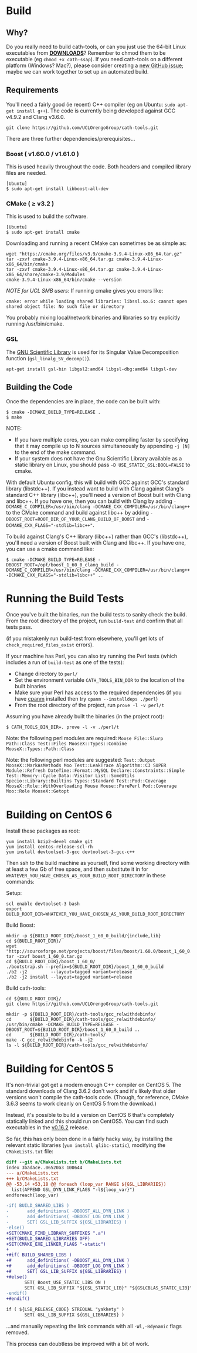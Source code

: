 # Build

## Why?

Do you really need to build cath-tools, or can you just use the 64-bit Linux executables from [**DOWNLOADS**](https://github.com/UCLOrengoGroup/cath-tools/releases/latest "The latest CATH Tools release")? Remember to chmod them to be executable (eg `chmod +x cath-ssap`). If you need cath-tools on a different platform (Windows? Mac?), please consider creating a [new GitHub issue](https://github.com/UCLOrengoGroup/cath-tools/issues/new "Open a new GitHub issue for cath-tools"); maybe we can work together to set up an automated build.

## Requirements


You'll need a fairly good (ie recent) C++ compiler (eg on Ubuntu: `sudo apt-get install g++`). The code is currently being developed against GCC v4.9.2 and Clang v3.6.0.

~~~no-highlight
git clone https://github.com/UCLOrengoGroup/cath-tools.git
~~~

There are three further dependencies/prerequisites...

### Boost ( v1.60.0 / v1.61.0 )

This is used heavily throughout the code. Both headers and compiled library files are needed.

~~~no-highlight
[Ubuntu]
$ sudo apt-get install libboost-all-dev
~~~

### CMake ( &ge; v3.2 )

This is used to build the software.

~~~no-highlight
[Ubuntu]
$ sudo apt-get install cmake
~~~

Downloading and running a recent CMake can sometimes be as simple as:

~~~
wget "https://cmake.org/files/v3.9/cmake-3.9.4-Linux-x86_64.tar.gz"
tar -zxvf cmake-3.9.4-Linux-x86_64.tar.gz cmake-3.9.4-Linux-x86_64/bin/cmake
tar -zxvf cmake-3.9.4-Linux-x86_64.tar.gz cmake-3.9.4-Linux-x86_64/share/cmake-3.9/Modules
cmake-3.9.4-Linux-x86_64/bin/cmake --version
~~~

*NOTE for UCL SMB users*: If running cmake gives you errors like:

~~~no-highlight
cmake: error while loading shared libraries: libssl.so.6: cannot open shared object file: No such file or directory
~~~

You probably mixing local/network binaries and libraries so try explicitly running /usr/bin/cmake.

### GSL

The [GNU Scientific Library](https://www.gnu.org/software/gsl/) is used for its Singular Value Decomposition function (`gsl_linalg_SV_decomp()`).

`apt-get install gsl-bin libgsl2:amd64 libgsl-dbg:amd64 libgsl-dev`

Building the Code
-----------------

Once the dependencies are in place, the code can be built with:

~~~no-highlight
$ cmake -DCMAKE_BUILD_TYPE=RELEASE .
$ make
~~~

NOTE:
 * If you have multiple cores, you can make compiling faster by specifying that it may compile up to N sources simultaneously by appending `-j [N]` to the end of the make command.
 * If your system does not have the Gnu Scientific Library available as a static library on Linux, you should pass `-D USE_STATIC_GSL:BOOL=FALSE` to cmake.

With default Ubuntu config, this will build with GCC against GCC's standard library (libstdc++). If you instead want to build with Clang against Clang's standard C++ library (libc++), you'll need a version of Boost built with Clang and libc++. If you have one, then you can build with Clang by adding `-DCMAKE_C_COMPILER=/usr/bin/clang -DCMAKE_CXX_COMPILER=/usr/bin/clang++` to the CMake command and build against libc++ by adding `-DBOOST_ROOT=ROOT_DIR_OF_YOUR_CLANG_BUILD_OF_BOOST` and `-DCMAKE_CXX_FLAGS="-stdlib=libc++"`.

To build against Clang's C++ library (libc++) rather than GCC's (libstdc++), you'll need a version of Boost built with Clang and libc++. If you have one, you can use a cmake command like:

~~~no-highlight
$ cmake -DCMAKE_BUILD_TYPE=RELEASE -DBOOST_ROOT=/opt/boost_1_60_0_clang_build -DCMAKE_C_COMPILER=/usr/bin/clang -DCMAKE_CXX_COMPILER=/usr/bin/clang++ -DCMAKE_CXX_FLAGS="-stdlib=libc++" ..
~~~

# Running the Build Tests

Once you've built the binaries, run the build tests to sanity check the build. From the root directory of the project, run `build-test` and confirm that all tests pass.

(if you mistakenly run build-test from elsewhere, you'll get lots of `check_required_files_exist` errors).

If your machine has Perl, you can also try running the Perl tests (which includes a run of `build-test` as one of the tests):

 * Change directory to `perl/`
 * Set the environment variable `CATH_TOOLS_BIN_DIR` to the location of the built binaries
 * Make sure your Perl has access to the required dependencies (if you have [cpanm](https://metacpan.org/pod/distribution/Menlo/script/cpanm-menlo) installed then try `cpanm --installdeps ./perl`)
 * From the root directory of the project, run `prove -l -v perl/t`

Assuming you have already built the binaries (in the project root):

```no-highlight
$ CATH_TOOLS_BIN_DIR=. prove -l -v ./perl/t
```

Note: the following perl modules are required: `Moose File::Slurp Path::Class Test::Files MooseX::Types::Combine MooseX::Types::Path::Class`

Note: the following perl modules are suggested: `Test::Output MooseX::MarkAsMethods Moo Test::LeakTrace Algorithm::C3 SUPER Module::Refresh DateTime::Format::MySQL Declare::Constraints::Simple Test::Memory::Cycle Data::Visitor List::SomeUtils Specio::Library::Builtins Types::Standard Test::Pod::Coverage MooseX::Role::WithOverloading Mouse Mouse::PurePerl Pod::Coverage Moo::Role MooseX::Getopt`

# Building on CentOS 6

Install these packages as root:

~~~no-highlight
yum install bzip2-devel cmake git
yum install centos-release-scl-rh
yum install devtoolset-3-gcc devtoolset-3-gcc-c++
~~~

Then ssh to the build machine as yourself, find some working directory with at least a few Gb of free space, and then substitute it in for `WHATEVER_YOU_HAVE_CHOSEN_AS_YOUR_BUILD_ROOT_DIRECTORY` in these commands:

Setup:

~~~no-highlight
scl enable devtoolset-3 bash
export BUILD_ROOT_DIR=WHATEVER_YOU_HAVE_CHOSEN_AS_YOUR_BUILD_ROOT_DIRECTORY
~~~

Build Boost:

~~~no-highlight
mkdir -p ${BUILD_ROOT_DIR}/boost_1_60_0_build/{include,lib}
cd ${BUILD_ROOT_DIR}/
wget "http://sourceforge.net/projects/boost/files/boost/1.60.0/boost_1_60_0.tar.gz"
tar -zxvf boost_1_60_0.tar.gz
cd ${BUILD_ROOT_DIR}/boost_1_60_0/
./bootstrap.sh --prefix=${BUILD_ROOT_DIR}/boost_1_60_0_build
./b2 -j2         --layout=tagged variant=release
./b2 -j2 install --layout=tagged variant=release
~~~

Build cath-tools:

~~~no-highlight
cd ${BUILD_ROOT_DIR}/
git clone https://github.com/UCLOrengoGroup/cath-tools.git

mkdir -p ${BUILD_ROOT_DIR}/cath-tools/gcc_relwithdebinfo/
cd       ${BUILD_ROOT_DIR}/cath-tools/gcc_relwithdebinfo/
/usr/bin/cmake -DCMAKE_BUILD_TYPE=RELEASE -DBOOST_ROOT=${BUILD_ROOT_DIR}/boost_1_60_0_build ..
cd       ${BUILD_ROOT_DIR}/cath-tools/
make -C gcc_relwithdebinfo -k -j2
ls -l ${BUILD_ROOT_DIR}/cath-tools/gcc_relwithdebinfo/
~~~

# Building for CentOS 5

It's non-trivial got get a modern enough C++ compiler on CentOS 5. The standard downloads of Clang 3.6.2 don't work and it's likely that older versions won't compile the cath-tools code. (Though, for reference, CMake 3.6.3 seems to work cleanly on CentOS 5 from the download.)

Instead, it's possible to build a version on CentOS 6 that's completely statically linked and this should run on CentOS5. You can find such executables in the [v0.16.2](https://github.com/UCLOrengoGroup/cath-tools/releases/tag/v0.16.2) release.

So far, this has only been done in a fairly hacky way, by installing the relevant static libraries (`yum install glibc-static`), modifying the `CMakeLists.txt` file:

~~~diff
diff --git a/CMakeLists.txt b/CMakeLists.txt
index 3badace..06520a3 100644
--- a/CMakeLists.txt
+++ b/CMakeLists.txt
@@ -53,14 +53,18 @@ foreach (loop_var RANGE ${GSL_LIBRARIES})
  list(APPEND GSL_DYN_LINK_FLAGS "-l${loop_var}")
endforeach(loop_var)

-if( BUILD_SHARED_LIBS )
-       add_definitions( -DBOOST_ALL_DYN_LINK )
-       add_definitions( -DBOOST_LOG_DYN_LINK )
-       SET( GSL_LIB_SUFFIX ${GSL_LIBRARIES} )
-else()
+SET(CMAKE_FIND_LIBRARY_SUFFIXES ".a")
+SET(BUILD_SHARED_LIBRARIES OFF)
+SET(CMAKE_EXE_LINKER_FLAGS "-static")
+
+#if( BUILD_SHARED_LIBS )
+#      add_definitions( -DBOOST_ALL_DYN_LINK )
+#      add_definitions( -DBOOST_LOG_DYN_LINK )
+#      SET( GSL_LIB_SUFFIX ${GSL_LIBRARIES} )
+#else()
       SET( Boost_USE_STATIC_LIBS ON )
       SET( GSL_LIB_SUFFIX "${GSL_STATIC_LIB}" "${GSLCBLAS_STATIC_LIB}" )
-endif()
+#endif()

if ( ${LSB_RELEASE_CODE} STREQUAL "yakkety" )
       SET( GSL_LIB_SUFFIX ${GSL_LIBRARIES} )
~~~

...and manually repeating the link commands with all `-Wl,-Bdynamic` flags removed.

This process can doubtless be improved with a bit of work.
